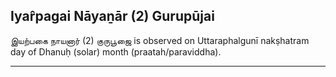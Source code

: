 ## Iyar̂pagai Nāyaṉār (2) Gurupūjai
இயற்பகை நாயனார் (2) குருபூஜை is observed on Uttaraphalgunī nakṣhatram day of Dhanuḥ (solar) month (praatah/paraviddha).



---
